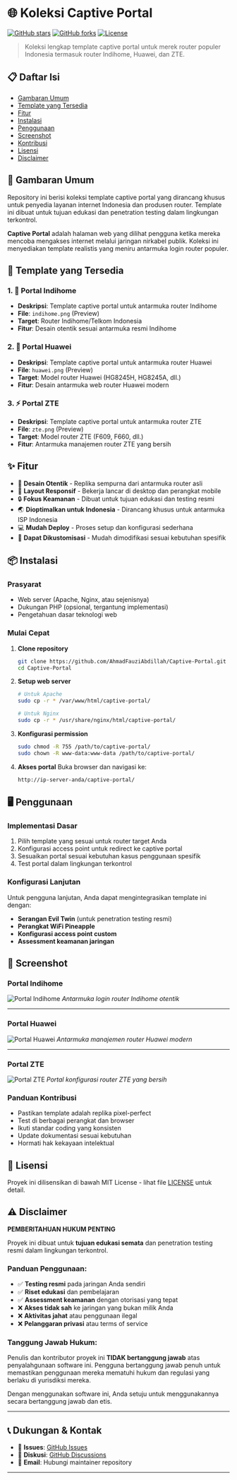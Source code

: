 # 🌐 Koleksi Captive Portal

[![GitHub stars](https://img.shields.io/github/stars/AhmadFauziAbdillah/Captive-Portal?style=flat-square)](https://github.com/AhmadFauziAbdillah/Captive-Portal/stargazers)
[![GitHub forks](https://img.shields.io/github/forks/AhmadFauziAbdillah/Captive-Portal?style=flat-square)](https://github.com/AhmadFauziAbdillah/Captive-Portal/network)
[![License](https://img.shields.io/badge/license-MIT-blue.svg?style=flat-square)](LICENSE)

> Koleksi lengkap template captive portal untuk merek router populer Indonesia termasuk router Indihome, Huawei, dan ZTE.

## 📋 Daftar Isi

- [Gambaran Umum](#-gambaran-umum)
- [Template yang Tersedia](#-template-yang-tersedia)
- [Fitur](#-fitur)
- [Instalasi](#-instalasi)
- [Penggunaan](#-penggunaan)
- [Screenshot](#-screenshot)
- [Kontribusi](#-kontribusi)
- [Lisensi](#-lisensi)
- [Disclaimer](#-disclaimer)

## 🎯 Gambaran Umum

Repository ini berisi koleksi template captive portal yang dirancang khusus untuk penyedia layanan internet Indonesia dan produsen router. Template ini dibuat untuk tujuan edukasi dan penetration testing dalam lingkungan terkontrol.

**Captive Portal** adalah halaman web yang dilihat pengguna ketika mereka mencoba mengakses internet melalui jaringan nirkabel publik. Koleksi ini menyediakan template realistis yang meniru antarmuka login router populer.

## 🚀 Template yang Tersedia

### 1. 📡 Portal Indihome
- **Deskripsi**: Template captive portal untuk antarmuka router Indihome
- **File**: `indihome.png` (Preview)
- **Target**: Router Indihome/Telkom Indonesia
- **Fitur**: Desain otentik sesuai antarmuka resmi Indihome

### 2. 🔧 Portal Huawei  
- **Deskripsi**: Template captive portal untuk antarmuka router Huawei
- **File**: `huawei.png` (Preview)
- **Target**: Model router Huawei (HG8245H, HG8245A, dll.)
- **Fitur**: Desain antarmuka web router Huawei modern

### 3. ⚡ Portal ZTE
- **Deskripsi**: Template captive portal untuk antarmuka router ZTE
- **File**: `zte.png` (Preview)
- **Target**: Model router ZTE (F609, F660, dll.)
- **Fitur**: Antarmuka manajemen router ZTE yang bersih

## ✨ Fitur

- 🎨 **Desain Otentik** - Replika sempurna dari antarmuka router asli
- 📱 **Layout Responsif** - Bekerja lancar di desktop dan perangkat mobile
- 🔒 **Fokus Keamanan** - Dibuat untuk tujuan edukasi dan testing resmi
- 🌏 **Dioptimalkan untuk Indonesia** - Dirancang khusus untuk antarmuka ISP Indonesia
- 💻 **Mudah Deploy** - Proses setup dan konfigurasi sederhana
- 🔧 **Dapat Dikustomisasi** - Mudah dimodifikasi sesuai kebutuhan spesifik

## 📦 Instalasi

### Prasyarat
- Web server (Apache, Nginx, atau sejenisnya)
- Dukungan PHP (opsional, tergantung implementasi)
- Pengetahuan dasar teknologi web

### Mulai Cepat

1. **Clone repository**
   ```bash
   git clone https://github.com/AhmadFauziAbdillah/Captive-Portal.git
   cd Captive-Portal
   ```

2. **Setup web server**
   ```bash
   # Untuk Apache
   sudo cp -r * /var/www/html/captive-portal/
   
   # Untuk Nginx
   sudo cp -r * /usr/share/nginx/html/captive-portal/
   ```

3. **Konfigurasi permission**
   ```bash
   sudo chmod -R 755 /path/to/captive-portal/
   sudo chown -R www-data:www-data /path/to/captive-portal/
   ```

4. **Akses portal**
   Buka browser dan navigasi ke:
   ```
   http://ip-server-anda/captive-portal/
   ```

## 🖥️ Penggunaan

### Implementasi Dasar

1. Pilih template yang sesuai untuk router target Anda
2. Konfigurasi access point untuk redirect ke captive portal
3. Sesuaikan portal sesuai kebutuhan kasus penggunaan spesifik
4. Test portal dalam lingkungan terkontrol

### Konfigurasi Lanjutan

Untuk pengguna lanjutan, Anda dapat mengintegrasikan template ini dengan:
- **Serangan Evil Twin** (untuk penetration testing resmi)
- **Perangkat WiFi Pineapple**
- **Konfigurasi access point custom**
- **Assessment keamanan jaringan**

## 📸 Screenshot

### Portal Indihome
![Portal Indihome](indihome.png)
*Antarmuka login router Indihome otentik*

---

### Portal Huawei  
![Portal Huawei](huawei.png)
*Antarmuka manajemen router Huawei modern*

---

### Portal ZTE
![Portal ZTE](zte.png)
*Portal konfigurasi router ZTE yang bersih*

### Panduan Kontribusi

- Pastikan template adalah replika pixel-perfect
- Test di berbagai perangkat dan browser
- Ikuti standar coding yang konsisten
- Update dokumentasi sesuai kebutuhan
- Hormati hak kekayaan intelektual

## 📄 Lisensi

Proyek ini dilisensikan di bawah MIT License - lihat file [LICENSE](LICENSE) untuk detail.

## ⚠️ Disclaimer

**PEMBERITAHUAN HUKUM PENTING**

Proyek ini dibuat untuk **tujuan edukasi semata** dan penetration testing resmi dalam lingkungan terkontrol.

### Panduan Penggunaan:
- ✅ **Testing resmi** pada jaringan Anda sendiri
- ✅ **Riset edukasi** dan pembelajaran
- ✅ **Assessment keamanan** dengan otorisasi yang tepat
- ❌ **Akses tidak sah** ke jaringan yang bukan milik Anda
- ❌ **Aktivitas jahat** atau penggunaan ilegal
- ❌ **Pelanggaran privasi** atau terms of service

### Tanggung Jawab Hukum:
Penulis dan kontributor proyek ini **TIDAK bertanggung jawab** atas penyalahgunaan software ini. Pengguna bertanggung jawab penuh untuk memastikan penggunaan mereka mematuhi hukum dan regulasi yang berlaku di yurisdiksi mereka.

Dengan menggunakan software ini, Anda setuju untuk menggunakannya secara bertanggung jawab dan etis.

---

## 📞 Dukungan & Kontak

- 🐛 **Issues**: [GitHub Issues](https://github.com/AhmadFauziAbdillah/Captive-Portal/issues)
- 💬 **Diskusi**: [GitHub Discussions](https://github.com/AhmadFauziAbdillah/Captive-Portal/discussions)
- 📧 **Email**: Hubungi maintainer repository

---

<div align="center">

</div>
